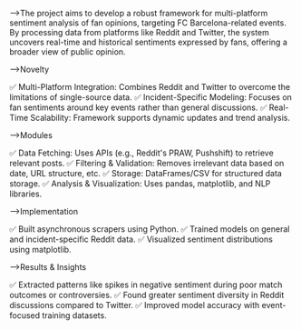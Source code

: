 -->The project aims to develop a robust framework for multi-platform sentiment analysis of fan opinions, targeting FC Barcelona-related events.
By processing data from platforms like Reddit and Twitter, the system uncovers real-time and historical sentiments expressed by fans, offering a broader view of public opinion.

-->Novelty

✅ Multi-Platform Integration: Combines Reddit and Twitter to overcome the limitations of single-source data.
✅ Incident-Specific Modeling: Focuses on fan sentiments around key events rather than general discussions.
✅ Real-Time Scalability: Framework supports dynamic updates and trend analysis.

-->Modules

✅ Data Fetching: Uses APIs (e.g., Reddit's PRAW, Pushshift) to retrieve relevant posts.
✅ Filtering & Validation: Removes irrelevant data based on date, URL structure, etc.
✅ Storage: DataFrames/CSV for structured data storage.
✅ Analysis & Visualization: Uses pandas, matplotlib, and NLP libraries.

-->Implementation

✅ Built asynchronous scrapers using Python.
✅ Trained models on general and incident-specific Reddit data.
✅ Visualized sentiment distributions using matplotlib.

-->Results & Insights

✅ Extracted patterns like spikes in negative sentiment during poor match outcomes or controversies.
✅ Found greater sentiment diversity in Reddit discussions compared to Twitter.
✅ Improved model accuracy with event-focused training datasets.
